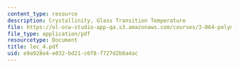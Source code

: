 ```yaml
---
content_type: resource
description: Crystallinity, Glass Transition Temperature
file: https://ol-ocw-studio-app-qa.s3.amazonaws.com/courses/3-064-polymer-engineering-fall-2003/e9a928e4e032bd21c6f8f727d2b8a4ac_lec_4.pdf
file_type: application/pdf
resourcetype: Document
title: lec_4.pdf
uid: e9a928e4-e032-bd21-c6f8-f727d2b8a4ac
---
```

